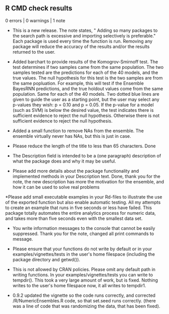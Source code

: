 ## R CMD check results

0 errors | 0 warnings | 1 note

* This is a new release.
The note states, " Adding so many packages to the search path is excessive and importing
  selectively is preferable."
Each package is used every time the function is run. Removing any package will reduce the accuracy of the results and/or the results returned to the user.


* Added barchart to provide results of the Komogrov-Smirnoff test.
The test determines if two samples came from the same population. The two samples tested are the predictions for each of the 40 models, and the true values.
The null hypothesis for this test is the two samples are from the same popluation.
For example, this will test if the Ensemble BayesRNN predictions, and the true holdout values come from the same population. Same for each of the 40 models.
Two dotted blue lines are given to guide the user as a starting point, but the user may select any p-values they wish: p = 0.10 and p = 0.05.
If the p-value for a model (such as SVM) is below the desired value, the test indicates there is sufficient evidence to reject the null hypothesis. Otherwise there is not sufficient evidence to reject the null hypothesis.

* Added a small function to remove NAs from the ensemble.
The ensemble virtually never has NAs, but this is just in case.

* Please reduce the length of the title to less than 65 characters.
Done

* The Description field is intended to be a (one paragraph) description of what the package does and why it may be useful.
* Please add more details about the package functionality and implemented methods in your Description text.
Done, thank you for the note, the new description has more the motivation for the ensemble, and how it can be used to solve real problems

*Please add small executable examples in your Rd-files to illustrate the use of the exported function but also enable automatic testing.
All my attempts to create an example that runs in five seconds or less have failed. This package totally automates the entire analytics process for
numeric data, and takes more than five seconds even with the smallest data set.

* You write information messages to the console that cannot be easily suppressed.
Thank you for the note, changed all print commands to message.

* Please ensure that your functions do not write by default or in your examples/vignettes/tests in the user's home filespace (including the package directory and getwd()).
* This is not allowed by CRAN policies. Please omit any default path in writing functions. In your examples/vignettes/tests you can write to tempdir().
This took a very large amount of work, but is fixed. Nothing writes to the user's home filespace now, it all writes to tempdir1.

* 0.9.2 updated the vignette so the code runs correctly, and corrected /R/NumericEnsembles.R code, so that set.seed runs correctly. (there was a line of code that was randomizing the data, that has been fixed).
